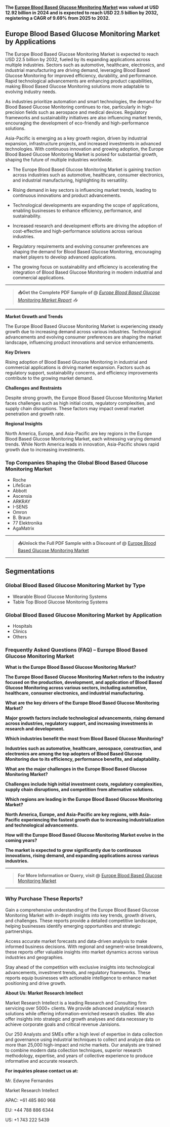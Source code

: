 <p><strong>The <a href="https://www.marketresearchintellect.com/download-sample/?rid=1026862&amp;utm_source=Pulse-April-Europe&amp;utm_medium=852">Europe Blood Based Glucose Monitoring Market</a> was valued at USD 12.92 billion in 2024 and is expected to reach USD 22.5 billion by 2032, registering a CAGR of 9.69% from 2025 to 2032.</strong></p><h2>Europe Blood Based Glucose Monitoring Market by Applications&nbsp;</h2><p><p>The Europe Blood Based Glucose Monitoring Market is expected to reach USD 22.5 billion by 2032, fueled by its expanding applications across multiple industries. Sectors such as automotive, healthcare, electronics, and industrial manufacturing are driving demand, leveraging Blood Based Glucose Monitoring for improved efficiency, durability, and performance. Rapid technological advancements are enhancing product capabilities, making Blood Based Glucose Monitoring solutions more adaptable to evolving industry needs.</p><p>As industries prioritize automation and smart technologies, the demand for Blood Based Glucose Monitoring continues to rise, particularly in high-precision fields such as aerospace and medical devices. Regulatory frameworks and sustainability initiatives are also influencing market trends, encouraging the development of eco-friendly and high-performance solutions.</p><p>Asia-Pacific is emerging as a key growth region, driven by industrial expansion, infrastructure projects, and increased investments in advanced technologies. With continuous innovation and growing adoption, the Europe Blood Based Glucose Monitoring Market is poised for substantial growth, shaping the future of multiple industries worldwide.</p></p><ul><li><p>The Europe Blood Based Glucose Monitoring Market is gaining traction across industries such as automotive, healthcare, consumer electronics, and industrial manufacturing, highlighting its versatility.</p></li><li><p>Rising demand in key sectors is influencing market trends, leading to continuous innovations and product advancements.</p></li><li><p>Technological developments are expanding the scope of applications, enabling businesses to enhance efficiency, performance, and sustainability.</p></li><li><p>Increased research and development efforts are driving the adoption of cost-effective and high-performance solutions across various industries.</p></li><li><p>Regulatory requirements and evolving consumer preferences are shaping the demand for Blood Based Glucose Monitoring, encouraging market players to develop advanced applications.</p></li><li><p>The growing focus on sustainability and efficiency is accelerating the integration of Blood Based Glucose Monitoring in modern industrial and commercial applications.</p></li></ul><hr /><blockquote><p><strong><span class="font-[700]">📥Get the Complete PDF Sample of @ </span></strong><em><span class="font-[700]"><a href="https://www.marketresearchintellect.com/download-sample/?rid=1026862&amp;utm_source=Pulse-April-Europe&amp;utm_medium=852" target="_blank" data-tracking-control-name="article-ssr-frontend-pulse_little-text-block" data-tracking-will-navigate="" data-test-link="">Europe Blood Based Glucose Monitoring Market Report</a>&nbsp;📥</span></em></p></blockquote><hr /><p class="" data-start="77" data-end="360"><strong data-start="77" data-end="105">Market Growth and Trends</strong></p><p class="" data-start="77" data-end="360">The Europe Blood Based Glucose Monitoring Market is experiencing steady growth due to increasing demand across various industries. Technological advancements and evolving consumer preferences are shaping the market landscape, influencing product innovations and service enhancements.</p><p class="" data-start="362" data-end="606"><strong data-start="362" data-end="377">Key Drivers</strong></p><p class="" data-start="362" data-end="606">Rising adoption of Blood Based Glucose Monitoring in industrial and commercial applications is driving market expansion. Factors such as regulatory support, sustainability concerns, and efficiency improvements contribute to the growing market demand.</p><p class="" data-start="608" data-end="849"><strong data-start="608" data-end="637">Challenges and Restraints</strong></p><p class="" data-start="608" data-end="849">Despite strong growth, the Europe Blood Based Glucose Monitoring Market faces challenges such as high initial costs, regulatory complexities, and supply chain disruptions. These factors may impact overall market penetration and growth rate.</p><p class="" data-start="851" data-end="1095"><strong data-start="851" data-end="872">Regional Insights</strong></p><p class="" data-start="851" data-end="1095">North America, Europe, and Asia-Pacific are key regions in the Europe Blood Based Glucose Monitoring Market, each witnessing varying demand trends. While North America leads in innovation, Asia-Pacific shows rapid growth due to increasing investments.</p><p><h3>Top Companies Shaping the Global Blood Based Glucose Monitoring Market </h3><ul><li>Roche</li><li>LifeScan</li><li>Abbott</li><li>Ascensia</li><li>ARKRAY</li><li>I-SENS</li><li>Omron</li><li>B. Braun</li><li>77 Elektronika</li><li>AgaMatrix</li></ul></p><hr /><blockquote><p><strong>📥Unlock the Full PDF Sample with a Discount of @</strong> <a href="https://www.marketresearchintellect.com/ask-for-discount/?rid=1026862&amp;utm_source=Pulse-April-Europe&amp;utm_medium=852">Europe Blood Based Glucose Monitoring Market</a></p></blockquote><hr /><p><h2>Segmentations</h2><h3>Global Blood Based Glucose Monitoring Market by Type</h3><ul><li>Wearable Blood Glucose Monitoring Systems</li><li>Table Top Blood Glucose Monitoring Systems</li></ul><h3>Global Blood Based Glucose Monitoring Market by Application</h3><ul><li>Hospitals</li><li>Clinics</li><li>Others</li></ul></p><h3><strong>Frequently Asked Questions (FAQ) &ndash; Europe Blood Based Glucose Monitoring Market</strong></h3><p><strong>What is the Europe Blood Based Glucose Monitoring Market?</strong></p><p><strong>The Europe Blood Based Glucose Monitoring Market refers to the industry focused on the production, development, and application of Blood Based Glucose Monitoring across various sectors, including automotive, healthcare, consumer electronics, and industrial manufacturing.</strong></p><p><strong>What are the key drivers of the Europe Blood Based Glucose Monitoring Market?</strong></p><p><strong>Major growth factors include technological advancements, rising demand across industries, regulatory support, and increasing investments in research and development.</strong></p><p><strong>Which industries benefit the most from Blood Based Glucose Monitoring?</strong></p><p><strong>Industries such as automotive, healthcare, aerospace, construction, and electronics are among the top adopters of Blood Based Glucose Monitoring due to its efficiency, performance benefits, and adaptability.</strong></p><p><strong>What are the major challenges in the Europe Blood Based Glucose Monitoring Market?</strong></p><p><strong>Challenges include high initial investment costs, regulatory complexities, supply chain disruptions, and competition from alternative solutions.</strong></p><p><strong>Which regions are leading in the Europe Blood Based Glucose Monitoring Market?</strong></p><p><strong>North America, Europe, and Asia-Pacific are key regions, with Asia-Pacific experiencing the fastest growth due to increasing industrialization and technological advancements.</strong></p><p><strong>How will the Europe Blood Based Glucose Monitoring Market evolve in the coming years?</strong></p><p><strong>The market is expected to grow significantly due to continuous innovations, rising demand, and expanding applications across various industries.</strong></p><hr /><blockquote><p><span class="font-[700]"><strong>For More Information or Query, visit&nbsp;@</strong>&nbsp;</span><span class="font-[700]"><a href="https://www.marketresearchintellect.com/product/global-blood-based-glucose-monitoring-market/?utm_source=Linkedin&utm_medium=852" target="_blank" data-tracking-control-name="article-ssr-frontend-pulse_little-text-block" data-tracking-will-navigate="" data-test-link="">Europe Blood Based Glucose Monitoring Market</a></span></p></blockquote><hr /><h3><strong data-start="0" data-end="31">Why Purchase These Reports?</strong></h3><p class="" data-start="35" data-end="297">Gain a comprehensive understanding of the Europe Blood Based Glucose Monitoring Market with in-depth insights into key trends, growth drivers, and challenges. These reports provide a detailed competitive landscape, helping businesses identify emerging opportunities and strategic partnerships.</p><p class="" data-start="299" data-end="540">Access accurate market forecasts and data-driven analysis to make informed business decisions. With regional and segment-wise breakdowns, these reports offer valuable insights into market dynamics across various industries and geographies.</p><p class="" data-start="542" data-end="784">Stay ahead of the competition with exclusive insights into technological advancements, investment trends, and regulatory frameworks. These reports equip businesses with actionable intelligence to enhance market positioning and drive growth.</p><p><strong><span class="font-[700]">About Us: Market Research Intellect</span></strong></p><p><span class="">Market Research Intellect is a leading Research and Consulting firm servicing over 5000+ clients. We provide advanced analytical research solutions while offering information-enriched research studies.&nbsp;</span>We also offer insights into strategic and growth analyses and data necessary to achieve corporate goals and critical revenue Janisions.</p><p><span class="">Our 250 Analysts and SMEs offer a high level of expertise in data collection and governance using industrial techniques to collect and analyze data on more than 25,000 high-impact and niche markets. Our analysts are trained to combine modern data collection techniques, superior research methodology, expertise, and years of collective experience to produce informative and accurate research.</span></p><p><strong>For inquiries please contact us at:</strong></p><p>Mr. Edwyne Fernandes</p><p>Market Research Intellect</p><p>APAC: +61 485 860 968</p><p>EU: +44 788 886 6344</p><p>US: +1 743 222 5439</p>
